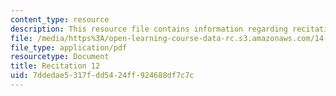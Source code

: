 ```yaml
---
content_type: resource
description: This resource file contains information regarding recitation 12.
file: /media/https%3A/open-learning-course-data-rc.s3.amazonaws.com/14-384-time-series-analysis-fall-2013/7ddedae5317fdd5424ff924688df7c7c_MIT14_384F13_rec12.pdf
file_type: application/pdf
resourcetype: Document
title: Recitation 12
uid: 7ddedae5-317f-dd54-24ff-924688df7c7c
---
```


